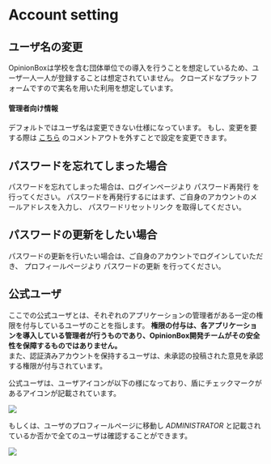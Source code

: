 # Account setting

## ユーザ名の変更

OpinionBoxは学校を含む団体単位での導入を行うことを想定しているため、ユーザ一人一人が登録することは想定されていません。 クローズドなプラットフォームですので実名を用いた利用を想定しています。

#### 管理者向け情報

デフォルトではユーザ名は変更できない仕様になっています。 もし、変更を要する際は [こちら](https://github.com/kai0310/OpinionBox/blob/2.x/config/fortify.php#L137)
のコメントアウトを外すことで設定を変更できます。

## パスワードを忘れてしまった場合

パスワードを忘れてしまった場合は、ログインページより パスワード再発行 を行ってください。 パスワードを再発行するにはまず、ご自身のアカウントのメールアドレスを入力し、 パスワードリセットリンク を取得してください。

## パスワードの更新をしたい場合

パスワードの更新を行いたい場合は、ご自身のアカウントでログインしていただき、 プロフィールページより パスワードの更新 を行ってください。

## 公式ユーザ

ここでの公式ユーザとは、それぞれのアプリケーションの管理者がある一定の権限を付与しているユーザのことを指します。
**権限の付与は、各アプリケーションを導入している管理者が行うものであり、OpinionBox開発チームがその安全性を保障するものではありません。** <br />
また、認証済みアカウントを保持するユーザは、未承認の投稿された意見を承認する権限が付与されています。

公式ユーザは、ユーザアイコンが以下の様になっており、盾にチェックマークがあるアイコンが記載されています。    

![](https://i.gyazo.com/ea9254d6521010154d9fc863c784339a.png)

もしくは、ユーザのプロフィールページに移動し *ADMINISTRATOR* と記載されているか否かで全てのユーザは確認することができます。

![](https://i.gyazo.com/c53919bb64a330b22d7c45018e2b0822.png)

